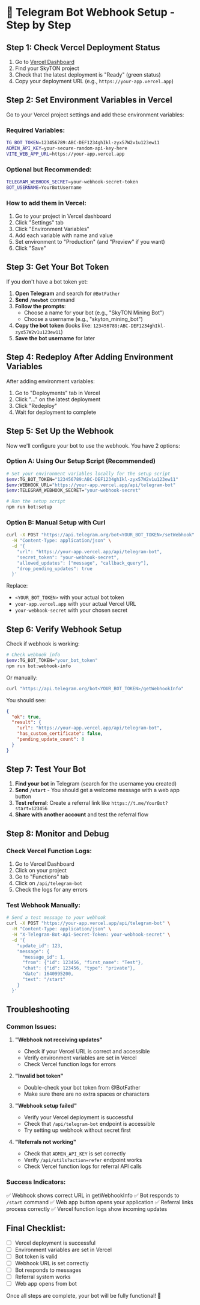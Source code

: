 # 🤖 Telegram Bot Webhook Setup - Step by Step

## Step 1: Check Vercel Deployment Status

1. Go to [Vercel Dashboard](https://vercel.com/dashboard)
2. Find your SkyTON project
3. Check that the latest deployment is "Ready" (green status)
4. Copy your deployment URL (e.g., `https://your-app.vercel.app`)

## Step 2: Set Environment Variables in Vercel

Go to your Vercel project settings and add these environment variables:

### Required Variables:
```bash
TG_BOT_TOKEN=123456789:ABC-DEF1234ghIkl-zyx57W2v1u123ew11
ADMIN_API_KEY=your-secure-random-api-key-here
VITE_WEB_APP_URL=https://your-app.vercel.app
```

### Optional but Recommended:
```bash
TELEGRAM_WEBHOOK_SECRET=your-webhook-secret-token
BOT_USERNAME=YourBotUsername
```

### How to add them in Vercel:
1. Go to your project in Vercel dashboard
2. Click "Settings" tab
3. Click "Environment Variables" 
4. Add each variable with name and value
5. Set environment to "Production" (and "Preview" if you want)
6. Click "Save"

## Step 3: Get Your Bot Token

If you don't have a bot token yet:

1. **Open Telegram** and search for `@BotFather`
2. **Send `/newbot`** command
3. **Follow the prompts**:
   - Choose a name for your bot (e.g., "SkyTON Mining Bot")
   - Choose a username (e.g., "skyton_mining_bot")
4. **Copy the bot token** (looks like: `123456789:ABC-DEF1234ghIkl-zyx57W2v1u123ew11`)
5. **Save the bot username** for later

## Step 4: Redeploy After Adding Environment Variables

After adding environment variables:
1. Go to "Deployments" tab in Vercel
2. Click "..." on the latest deployment
3. Click "Redeploy" 
4. Wait for deployment to complete

## Step 5: Set Up the Webhook

Now we'll configure your bot to use the webhook. You have 2 options:

### Option A: Using Our Setup Script (Recommended)

```bash
# Set your environment variables locally for the setup script
$env:TG_BOT_TOKEN="123456789:ABC-DEF1234ghIkl-zyx57W2v1u123ew11"
$env:WEBHOOK_URL="https://your-app.vercel.app/api/telegram-bot"
$env:TELEGRAM_WEBHOOK_SECRET="your-webhook-secret"

# Run the setup script
npm run bot:setup
```

### Option B: Manual Setup with Curl

```bash
curl -X POST "https://api.telegram.org/bot<YOUR_BOT_TOKEN>/setWebhook" \
  -H "Content-Type: application/json" \
  -d '{
    "url": "https://your-app.vercel.app/api/telegram-bot",
    "secret_token": "your-webhook-secret",
    "allowed_updates": ["message", "callback_query"],
    "drop_pending_updates": true
  }'
```

Replace:
- `<YOUR_BOT_TOKEN>` with your actual bot token
- `your-app.vercel.app` with your actual Vercel URL
- `your-webhook-secret` with your chosen secret

## Step 6: Verify Webhook Setup

Check if webhook is working:

```bash
# Check webhook info
$env:TG_BOT_TOKEN="your_bot_token"
npm run bot:webhook-info
```

Or manually:
```bash
curl "https://api.telegram.org/bot<YOUR_BOT_TOKEN>/getWebhookInfo"
```

You should see:
```json
{
  "ok": true,
  "result": {
    "url": "https://your-app.vercel.app/api/telegram-bot",
    "has_custom_certificate": false,
    "pending_update_count": 0
  }
}
```

## Step 7: Test Your Bot

1. **Find your bot** in Telegram (search for the username you created)
2. **Send `/start`** - You should get a welcome message with a web app button
3. **Test referral**: Create a referral link like `https://t.me/YourBot?start=123456`
4. **Share with another account** and test the referral flow

## Step 8: Monitor and Debug

### Check Vercel Function Logs:
1. Go to Vercel Dashboard
2. Click on your project
3. Go to "Functions" tab
4. Click on `/api/telegram-bot`
5. Check the logs for any errors

### Test Webhook Manually:
```bash
# Send a test message to your webhook
curl -X POST "https://your-app.vercel.app/api/telegram-bot" \
  -H "Content-Type: application/json" \
  -H "X-Telegram-Bot-Api-Secret-Token: your-webhook-secret" \
  -d '{
    "update_id": 123,
    "message": {
      "message_id": 1,
      "from": {"id": 123456, "first_name": "Test"},
      "chat": {"id": 123456, "type": "private"},
      "date": 1640995200,
      "text": "/start"
    }
  }'
```

## Troubleshooting

### Common Issues:

1. **"Webhook not receiving updates"**
   - Check if your Vercel URL is correct and accessible
   - Verify environment variables are set in Vercel
   - Check Vercel function logs for errors

2. **"Invalid bot token"**
   - Double-check your bot token from @BotFather
   - Make sure there are no extra spaces or characters

3. **"Webhook setup failed"**
   - Verify your Vercel deployment is successful
   - Check that `/api/telegram-bot` endpoint is accessible
   - Try setting up webhook without secret first

4. **"Referrals not working"**
   - Check that `ADMIN_API_KEY` is set correctly
   - Verify `/api/utils?action=refer` endpoint works
   - Check Vercel function logs for referral API calls

### Success Indicators:

✅ Webhook shows correct URL in getWebhookInfo
✅ Bot responds to `/start` command
✅ Web app button opens your application
✅ Referral links process correctly
✅ Vercel function logs show incoming updates

## Final Checklist:

- [ ] Vercel deployment is successful
- [ ] Environment variables are set in Vercel
- [ ] Bot token is valid
- [ ] Webhook URL is set correctly
- [ ] Bot responds to messages
- [ ] Referral system works
- [ ] Web app opens from bot

Once all steps are complete, your bot will be fully functional! 🚀
